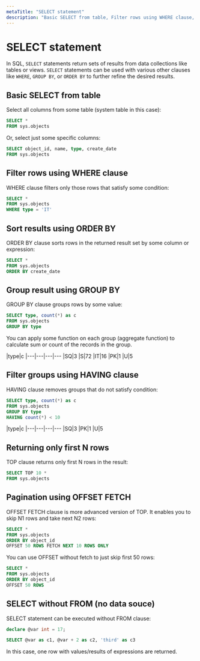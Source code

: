 ```yaml
---
metaTitle: "SELECT statement"
description: "Basic SELECT from table, Filter rows using WHERE clause, Sort results using ORDER BY, Group result using GROUP BY, Filter groups using HAVING clause, Returning only first N rows, Pagination using OFFSET FETCH, SELECT without FROM (no data souce)"
---
```


# SELECT statement


In SQL, `SELECT` statements return sets of results from data collections like tables or views. `SELECT` statements can be used with various other clauses like `WHERE`, `GROUP BY`, or `ORDER BY` to further refine the desired results.



## Basic SELECT from table


Select all columns from some table (system table in this case):

```sql
SELECT *
FROM sys.objects

```

Or, select just some specific columns:

```sql
SELECT object_id, name, type, create_date
FROM sys.objects

```



## Filter rows using WHERE clause


WHERE clause filters only those rows that satisfy some condition:

```sql
SELECT *
FROM sys.objects
WHERE type = 'IT'

```



## Sort results using ORDER BY


ORDER BY clause sorts rows in the returned result set by some column or expression:

```sql
SELECT *
FROM sys.objects
ORDER BY create_date

```



## Group result using GROUP BY


GROUP BY clause groups rows by some value:

```sql
SELECT type, count(*) as c
FROM sys.objects
GROUP BY type

```

You can apply some function on each group (aggregate function) to calculate sum or count of the records in the group.

|type|c
|---|---|---|---
|SQ|3
|S|72
|IT|16
|PK|1
|U|5



## Filter groups using HAVING clause


HAVING clause removes groups that do not satisfy condition:

```sql
SELECT type, count(*) as c
FROM sys.objects
GROUP BY type
HAVING count(*) < 10

```

|type|c
|---|---|---|---
|SQ|3
|PK|1
|U|5



## Returning only first N rows


TOP clause returns only first N rows in the result:

```sql
SELECT TOP 10 *
FROM sys.objects

```



## Pagination using OFFSET FETCH


OFFSET FETCH clause is more advanced version of TOP. It enables you to skip N1 rows and take next N2 rows:

```sql
SELECT *
FROM sys.objects
ORDER BY object_id
OFFSET 50 ROWS FETCH NEXT 10 ROWS ONLY

```

You can use OFFSET without fetch to just skip first 50 rows:

```sql
SELECT *
FROM sys.objects
ORDER BY object_id
OFFSET 50 ROWS

```



## SELECT without FROM (no data souce)


SELECT statement can be executed without FROM clause:

```sql
declare @var int = 17;

SELECT @var as c1, @var + 2 as c2, 'third' as c3 

```

In this case, one row with values/results of expressions are returned.

